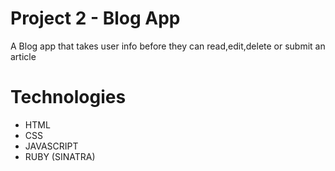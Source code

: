 # Project 2 - Blog App
A Blog app that takes user info before they can read,edit,delete or submit an article

# Technologies
* HTML
* CSS
* JAVASCRIPT
* RUBY (SINATRA)

